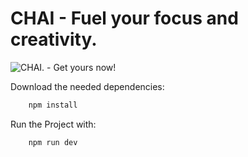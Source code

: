 # CHAI - Fuel your focus and creativity.

![CHAI. - Get yours now!](frontend/public/readmechai.png)

Download the needed dependencies:
```js
    npm install
```

Run the Project with:
```js
    npm run dev
```

